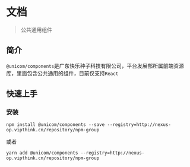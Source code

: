 # 文档

> 公共通用组件

## 简介

`@unicom/components`是广东快乐种子科技有限公司，平台发展部所属前端资源库，里面包含公共通用的组件，目前仅支持`React`

## 快速上手

### 安装

```shell
npm install @unicom/components --save --registry=http://nexus-op.vipthink.cn/repository/npm-group
```

或者

```shell
yarn add @unicom/components --registry=http://nexus-op.vipthink.cn/repository/npm-group
```
